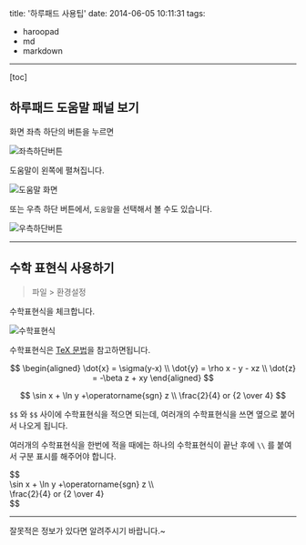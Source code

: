 title: '하루패드 사용팁'
date: 2014-06-05 10:11:31
tags:
  - haroopad
  - md
  - markdown	
---
[toc]

## 하루패드 도움말 패널 보기

화면 좌측 하단의 버튼을 누르면

![좌측하단버튼](https://www.evernote.com/shard/s40/sh/8158bd0a-5ad6-4043-a43e-2ec4cec7dafb/f51693480365a94e0a020dfa3caa847d/res/439ef627-4b87-4f20-a1cb-0aa0c4bb380e/skitch.png?resizeSmall&width=832)

도움말이 왼쪽에 펼쳐집니다.


![도움말 화면](https://www.evernote.com/shard/s40/sh/ac6a54e5-47ff-47aa-9547-c5f0971d6da9/6246c87a1fb646882a3ffdec1ee8688e/res/f7bb59e1-6634-43e2-b3de-64bad8bd041f/skitch.png?resizeSmall&width=832)


또는 우측 하단 버튼에서, `도움말`을 선택해서 볼 수도 있습니다.

![우측하단버튼](https://www.evernote.com/shard/s40/sh/b78012e3-3673-48d8-88e6-092dfd7c4242/6c7698e40e4a22db9ba835a66ecb6d26/res/e318f7bc-0523-4bb5-a9d5-8ff8a37b94b7/skitch.png?resizeSmall&width=832)



- - -

## 수학 표현식 사용하기

>파일 > 환경설정

수학표현식을 체크합니다.

![수학표현식](https://www.evernote.com/shard/s40/sh/ecee1d09-6f90-4427-8d32-31003f6da259/0a267cdab156c89b17713a2057d30d8b/res/245f8220-85df-403a-9f20-cf486aaaf7bf/skitch.png?resizeSmall&width=832)

수학표현식은 [TeX 문법](http://goo.gl/oFbqPX)을 참고하면됩니다.

> 
$$
\begin{aligned}
\dot{x}  = \sigma(y-x)  \\
\dot{y}  = \rho x - y - xz \\
\dot{z}  = -\beta z + xy
\end{aligned}
$$

>  
$$
\sin x + \ln y +\operatorname{sgn} z  \\
\frac{2}{4} or {2 \over 4}
$$


`$$` 와 `$$` 사이에 수학표현식을 적으면 되는데, 여러개의 수학표현식을 쓰면 옆으로 붙어서 나오게 됩니다.

여러개의 수학표현식을 한번에 적을 때에는 하나의 수학표현식이 끝난 후에 `\\` 를 붙여서 구분 표시를 해주어야 합니다.

>   
\$$  
\sin x + \ln y +\operatorname{sgn} z  \\\\  
\frac{2}{4} or {2 \over 4}  
\$$





- - -
잘못적은 정보가 있다면 알려주시기 바랍니다.~



